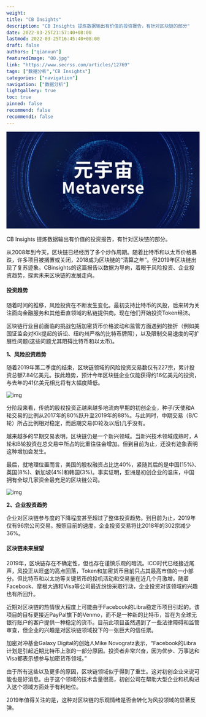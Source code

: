 ```yaml
---
weight: 
title: "CB Insights"
description: "CB Insights 提炼数据输出有价值的投资报告，有针对区块链的部分"
date: 2022-03-25T21:57:40+08:00
lastmod: 2022-03-25T16:45:40+08:00
draft: false
authors: ["qianxun"]
featuredImage: "00.jpg"
link: "https://www.secrss.com/articles/12769"
tags: ["数据分析","CB Insights"]
categories: ["navigation"]
navigation: ["数据分析"]
lightgallery: true
toc: true
pinned: false
recommend: false
recommend1: false
---
```

![](00.jpg)

CB Insights 提炼数据输出有价值的投资报告，有针对区块链的部分。

从2008年到今天，区块链已经经历了多个炒作周期。随着比特币和以太币价格暴跌，许多项目被搁置或关闭，2018成为区块链的“清算之年”。但2019年区块链出现了复苏迹象。CBinsights的这篇报告以数据为导向，着眼于风险投资、企业投资趋势，探索未来区块链的发展走向。

#### **投资趋势**

随着时间的推移，风险投资在不断发生变化。最初支持比特币的风投，后来转为关注面向金融服务和其他垂直领域的私链提供商。现在他们开始投资Token经济。

区块链行业目前面临的挑战包括加密货币价格波动和监管方面遇到的挫折（例如美国证监会对Kik提起的诉讼、纽约州严格的比特币牌照），以及限制交易速度的可扩展性问题(这些问题尤其阻碍比特币和以太币)。

**1、风险投资趋势**

随着2019年第二季度的结束，区块链领域的风险投资交易数仅有227宗，累计投资总额7.84亿美元。按此趋势，预计今年区块链企业仅能获得约16亿美元的投资，与去年的41亿美元相比将有大幅度降低。

![img](https://s.secrss.com/anquanneican/c7c5b8be9a960912a2d73c49feef838b.png)

分阶段来看，传统的股权投资正越来越多地流向早期的初创企业，种子/天使和A轮交易的比例从2017年的80%跃升至2019年的88%。与此同时，中期交易（B/C轮）所占比例相对稳定，而后期交易(D轮及以后)几乎没有。

越来越多的早期交易表明，区块链仍是一个新兴领域。当新兴技术领域成熟时，A轮和B轮投资在总交易中所占的比重往往会增加。但到目前为止，还没有迹象表明这种增加会发生。

最后，就地理位置而言，美国的股权融资占比达40%，紧随其后的是中国(15%)、英国(8%)、新加坡(4%)和韩国(3%)。事实证明，亚洲是初创企业的温床，中国拥有全球几家资金最充足的区块链公司。

![img](https://s.secrss.com/anquanneican/d5ae081b57796d53860220159f64cde2.png)

**2、企业投资趋势**

企业对区块链参与度的下降程度甚至超过了整体投资趋势。到目前为止，2019年仅有96宗公司交易。按照目前的速度，企业投资交易将比2018年的302宗减少36%。



#### **区块链未来展望**

2019年，区块链存在不确定性，但也存在谨慎乐观的暗流。ICO时代已经接近尾声，风投正从旺盛的高点回落，Token和加密货币目前只占其最高市值的一小部分。但比特币和以太坊等关键货币的投机活动和交易量在近几个月激增。随着Facebook、摩根大通和Visa等公司最近纷纷采取行动，企业投资对该领域的兴趣也有所回升。

近期对区块链的热情很大程度上可能由于Facebook的Libra稳定币项目引起的。该项目的目标更接近PayPal旗下的Venmo，而不是一种新的比特币，旨在为全球无银行账户的客户提供一种稳定的货币。目前此项目虽然遇到了一些法律障碍和监管审查，但企业的兴趣是对区块链领域投下的一张巨大的信任票。

加密对冲基金Galaxy Digital的创始人Mike Novogratz表示，“Facebook的Libra计划是引起近期比特币上涨的一部分原因。投资者非常兴奋，因为优步、万事达和Visa都表示想参与加密货币领域。”

由于所有这些以及更多的原因，区块链领域似乎得到了重生。这对初创企业来说可能也是好消息。由于这个领域的技术含量很高，初创公司在帮助大型企业和机构进入这个领域方面处于有利地位。

2019年值得关注的是，这种对区块链的乐观情绪是否会转化为风投领域的显著反弹。

